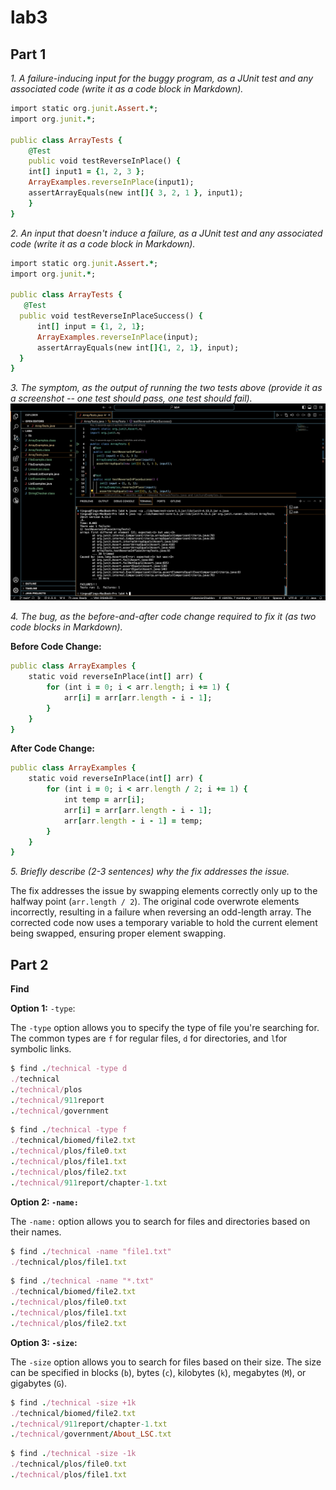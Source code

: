  # **lab3** 
 
## Part 1

*1. A failure-inducing input for the buggy program, as a JUnit test and any associated code (write it as a code block in Markdown).*


```ruby
import static org.junit.Assert.*;
import org.junit.*;

public class ArrayTests {
	@Test 
	public void testReverseInPlace() {
    int[] input1 = {1, 2, 3 };
    ArrayExamples.reverseInPlace(input1);
    assertArrayEquals(new int[]{ 3, 2, 1 }, input1);
    }
}
```

*2. An input that doesn't induce a failure, as a JUnit test and any associated code (write it as a code block in Markdown).*

```ruby
import static org.junit.Assert.*;
import org.junit.*;

public class ArrayTests {
   @Test
  public void testReverseInPlaceSuccess() {
      int[] input = {1, 2, 1};
      ArrayExamples.reverseInPlace(input);
      assertArrayEquals(new int[]{1, 2, 1}, input);
  }
}
```

*3. The symptom, as the output of running the two tests above (provide it as a screenshot -- one test should pass, one test should fail).*
![Image](lab4-1.png)


*4. The bug, as the before-and-after code change required to fix it (as two code blocks in Markdown).*

**Before Code Change:**

```ruby
public class ArrayExamples {
    static void reverseInPlace(int[] arr) {
        for (int i = 0; i < arr.length; i += 1) {
            arr[i] = arr[arr.length - i - 1];
        }
    }
}
```

**After Code Change:**
```ruby
public class ArrayExamples {
    static void reverseInPlace(int[] arr) {
        for (int i = 0; i < arr.length / 2; i += 1) {
            int temp = arr[i];
            arr[i] = arr[arr.length - i - 1];
            arr[arr.length - i - 1] = temp;
        }
    }
}
```

*5. Briefly describe (2-3 sentences) why the fix addresses the issue.*

The fix addresses the issue by swapping elements correctly only up to the halfway point (`arr.length / 2`). The original code overwrote elements incorrectly, resulting in a failure when reversing an odd-length array. The corrected code now uses a temporary variable to hold the current element being swapped, ensuring proper element swapping.

## Part 2

**Find**

**Option 1:** `-type`: 

The `-type` option allows you to specify the type of file you're searching for. The common types are `f` for regular files, `d` for directories, and `l`for symbolic links.

```ruby
$ find ./technical -type d
./technical
./technical/plos
./technical/911report
./technical/government
```

```ruby
$ find ./technical -type f
./technical/biomed/file2.txt
./technical/plos/file0.txt
./technical/plos/file1.txt
./technical/plos/file2.txt
./technical/911report/chapter-1.txt
```

**Option 2: `-name:`**

The `-name:` option allows you to search for files and directories based on their names.

```ruby
$ find ./technical -name "file1.txt"
./technical/plos/file1.txt
```

```ruby
$ find ./technical -name "*.txt"
./technical/biomed/file2.txt
./technical/plos/file0.txt
./technical/plos/file1.txt
./technical/plos/file2.txt
```

**Option 3: `-size`:**

The `-size` option allows you to search for files based on their size. The size can be specified in blocks (`b`), bytes (`c`), kilobytes (`k`), megabytes (`M`), or gigabytes (`G`).

```ruby
$ find ./technical -size +1k
./technical/biomed/file2.txt
./technical/911report/chapter-1.txt
./technical/government/About_LSC.txt
```

```ruby
$ find ./technical -size -1k
./technical/plos/file0.txt
./technical/plos/file1.txt
```






